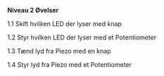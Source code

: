 **Niveau 2 Øvelser**

1.1
Skift hvilken LED der lyser med knap

1.2
Styr hvilken LED der lyser med et Potentiometer

1.3
Tænd lyd fra Piezo med en knap

1.4
Styr lyd fra Piezo med et Potentiometer

